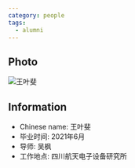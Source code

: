 ```yaml
---
category: people
tags:
  - alumni
---
```


## Photo


![王叶斐](https://user-images.githubusercontent.com/116997215/201502855-f5020e5b-1d93-4fc4-b0ab-96fb133b5d5d.jpg)
## Information

- Chinese name: 王叶斐
- 毕业时间: 2021年6月
- 导师: 吴枫
- 工作地点: 四川航天电子设备研究所